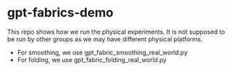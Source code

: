 # gpt-fabrics-demo

This repo shows how we run the physical experiments. It is not supposed to be run by other groups as we may have different physical platforms. 

- For smoothing, we use gpt_fabric_smoothing_real_world.py
- For folding, we use gpt_fabric_folding_real_world.py
